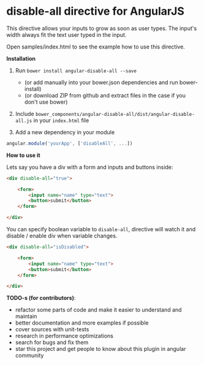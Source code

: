 disable-all directive for AngularJS
========================

This directive allows your inputs to grow as soon as user types.
The input's width always fit the text user typed in the input.

Open samples/index.html to see the example how to use this directive.

**Installation**

1. Run `bower install angular-disable-all --save`

    * (or add manually into your bower.json dependencies and run bower-install)
    * (or download ZIP from github and extract files in the case if you don't use bower)
    
2. Include `bower_components/angular-disable-all/dist/angular-disable-all.js` in your `index.html` file

3. Add a new dependency in your module
```javascript
angular.module('yourApp', ['disableAll', ...])
```

**How to use it**

Lets say you have a div with a form and inputs and buttons inside: 

```html
<div disable-all="true">

    <form>
        <input name="name" type="text">
        <button>submit</button>
    </form>

</div>
```

You can specify boolean variable to `disable-all`, directive will watch it and disable / enable div when variable changes.

```html
<div disable-all="isDisabled">

    <form>
        <input name="name" type="text">
        <button>submit</button>
    </form>

</div>
```

**TODO-s (for contributors)**:

 * refactor some parts of code and make it easier to understand and maintain
 * better documentation and more examples if possible
 * cover sources with unit-tests
 * research in performance optimizations
 * search for bugs and fix them
 * star this project and get people to know about this plugin in angular community